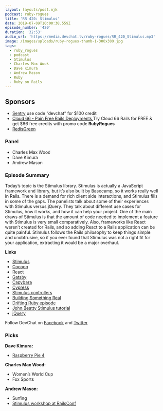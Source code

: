 ```yaml
---
layout: layouts/post.njk
podcast: ruby-rogues
title: 'RR 420: Stimulus'
date: 2019-07-09T10:00:38.559Z
episode_number: '420'
duration: '32:53'
audio_url: 'https://media.devchat.tv/ruby-rogues/RR_420_Stimulus.mp3'
image: /images/uploads/ruby-rogues-thumb-1-300x300.jpg
tags:
  - ruby_rogues
  - podcast
  - Stimulus
  - Charles Max Wook
  - Dave Kimura
  - Andrew Mason
  - Ruby
  - Ruby on Rails
---
```

## **Sponsors**

* [Sentry](https://sentry.io/) use code “devchat” for $100 credit
* [Cloud 66 - Pain Free Rails Deployments](https://cloud66.com/rails?utm_source=-&utm_medium=-&utm_campaign=ruby-rogues)
  Try Cloud 66 Rails for FREE & get $66 free credits with promo code **RubyRogues**
* [RedisGreen](https://redisgreen.net/?utm_source=rubyrogues&utm_medium=podcast&utm_campaign=rubyrogues)

### **Panel**

* Charles Max Wood
* Dave Kimura
* Andrew Mason

### **Episode Summary**

Today’s topic is the Stimulus library. Stimulus is actually a JavaScript framework and library, but it’s also built by Basecamp, so it works really well in Rails. There is a demand for rich client side interactions, and Stimulus fills in some of the gaps. The panelists talk about some of their experiences with Stimulus versus jQuery. They talk about different use cases for Stimulus, how it works, and how it can help your project. One of the main draws of Stimulus is that the amount of code needed to implement a feature with Stimulus is very small comparatively. Also, frameworks like React weren’t created for Rails, and so adding React to a Rails application can be quite painful. Stimulus follows the Rails philosophy to keep things simple and unobtrusive, so if you ever found that Stimulus was not a right fit for your application, extracting it would be a major overhaul.

**Links**

* [Stimulus](https://github.com/stimulusjs/stimulus)
* [Cocoon](https://github.com/nathanvda/cocoon)
* [React](https://reactjs.org/)
* [Gatsby](https://www.gatsbyjs.org/)
* [Capybara](https://github.com/teamcapybara/capybara)
* [Cypress](https://www.cypress.io/)
* [Stimulus controllers](https://stimulusjs.org/reference/controllers)
* [Building Something Real](https://stimulusjs.org/handbook/building-something-real)
* [Drifting Ruby episode](https://www.driftingruby.com/episodes?query%5Bname%5D=&tag=stimulusjs)
* [John Beatty Stimulus tutorial](https://johnbeatty.co/stimulus-js-tutorials/)
* [jQuery](https://jquery.com/)

Follow DevChat on [Facebook](https://www.facebook.com/DevChattv/?__tn__=%2Cd%2CP-R&eid=ARDBDrBnK71PDmx_8gE_IeIEo5SnM7cyzylVBjAwfaOo1ck_6q3GXuRBfaUQZaWVvFGyEVjrhDwnS_tV) and [Twitter](https://twitter.com/devchattv?lang=en)

### **Picks**

**Dave Kimura:**

* [Raspberry Pie 4](https://raspi.tv/2019/raspberry-pi-4-launches-with-bcm2711-quad-core-cortex-a72-64-bit-soc-running-at-1-5ghz-with-dual-4k-display-capability)

**Charles Max Wood:**

* Women’s World Cup
* Fox Sports

**Andrew Mason:**

* Surfing
* [Stimulus workshop at RailsConf](https://github.com/noelrappin/rails_conf_north_by)

<!-- Docs to Markdown version 1.0β17 -->

